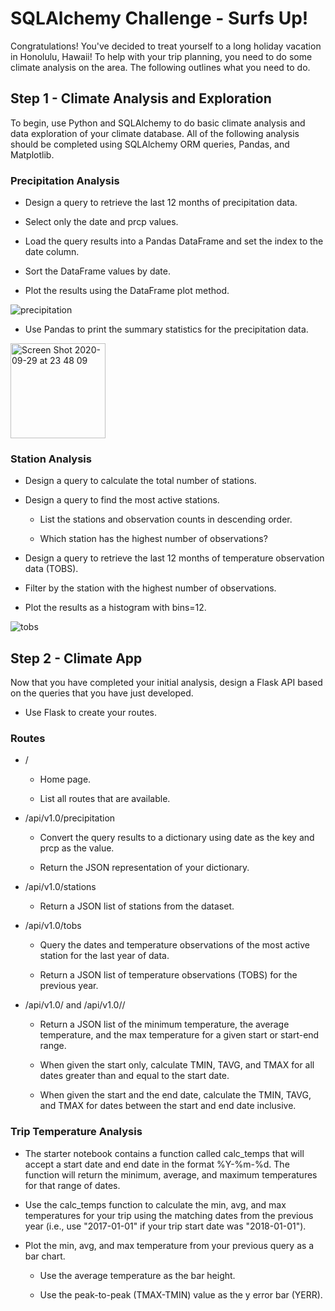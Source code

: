 # SQLAlchemy Challenge - Surfs Up!


Congratulations! You've decided to treat yourself to a long holiday vacation in Honolulu, Hawaii! To help with your trip planning, you need to do some climate analysis on the area. The following outlines what you need to do.


## Step 1 - Climate Analysis and Exploration


To begin, use Python and SQLAlchemy to do basic climate analysis and data exploration of your climate database. All of the following analysis should be completed using SQLAlchemy ORM queries, Pandas, and Matplotlib.


### Precipitation Analysis


* Design a query to retrieve the last 12 months of precipitation data.


* Select only the date and prcp values.


* Load the query results into a Pandas DataFrame and set the index to the date column.


* Sort the DataFrame values by date.


* Plot the results using the DataFrame plot method.


![precipitation](https://user-images.githubusercontent.com/55970064/94644098-05373000-02ae-11eb-96d9-cfbeaccf207b.png)


* Use Pandas to print the summary statistics for the precipitation data.


 <img width="152" alt="Screen Shot 2020-09-29 at 23 48 09" src="https://user-images.githubusercontent.com/55970064/94644187-3ca5dc80-02ae-11eb-8712-9ecd0e11a03f.png">


### Station Analysis


* Design a query to calculate the total number of stations.


* Design a query to find the most active stations.


  * List the stations and observation counts in descending order.


  * Which station has the highest number of observations?



* Design a query to retrieve the last 12 months of temperature observation data (TOBS).


 * Filter by the station with the highest number of observations.


 * Plot the results as a histogram with bins=12.
 
 
 ![tobs](https://user-images.githubusercontent.com/55970064/94644464-fdc45680-02ae-11eb-9b01-fd6f7fa3f480.png)



## Step 2 - Climate App


Now that you have completed your initial analysis, design a Flask API based on the queries that you have just developed.

* Use Flask to create your routes.


### Routes


* /


  * Home page.


  * List all routes that are available.




* /api/v1.0/precipitation


  * Convert the query results to a dictionary using date as the key and prcp as the value.


  * Return the JSON representation of your dictionary.




* /api/v1.0/stations

  * Return a JSON list of stations from the dataset.



* /api/v1.0/tobs


  * Query the dates and temperature observations of the most active station for the last year of data.


  * Return a JSON list of temperature observations (TOBS) for the previous year.




* /api/v1.0/<start> and /api/v1.0/<start>/<end>


  * Return a JSON list of the minimum temperature, the average temperature, and the max temperature for a given start or start-end range.


  * When given the start only, calculate TMIN, TAVG, and TMAX for all dates greater than and equal to the start date.


  * When given the start and the end date, calculate the TMIN, TAVG, and TMAX for dates between the start and end date inclusive.


### Trip Temperature Analysis 


* The starter notebook contains a function called calc_temps that will accept a start date and end date in the format %Y-%m-%d. The function will return the minimum, average, and maximum temperatures for that range of dates.


* Use the calc_temps function to calculate the min, avg, and max temperatures for your trip using the matching dates from the previous year (i.e., use "2017-01-01" if your trip start date was "2018-01-01").


* Plot the min, avg, and max temperature from your previous query as a bar chart.


  * Use the average temperature as the bar height.


  * Use the peak-to-peak (TMAX-TMIN) value as the y error bar (YERR).


